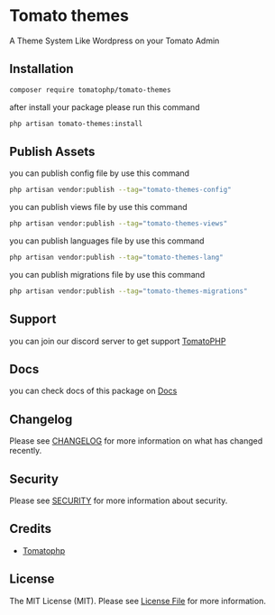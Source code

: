 # Tomato themes

A Theme System Like Wordpress on your Tomato Admin

## Installation

```bash
composer require tomatophp/tomato-themes
```
after install your package please run this command

```bash
php artisan tomato-themes:install
```

## Publish Assets

you can publish config file by use this command

```bash
php artisan vendor:publish --tag="tomato-themes-config"
```

you can publish views file by use this command

```bash
php artisan vendor:publish --tag="tomato-themes-views"
```

you can publish languages file by use this command

```bash
php artisan vendor:publish --tag="tomato-themes-lang"
```

you can publish migrations file by use this command

```bash
php artisan vendor:publish --tag="tomato-themes-migrations"
```

## Support

you can join our discord server to get support [TomatoPHP](https://discord.gg/Xqmt35Uh)

## Docs

you can check docs of this package on [Docs](https://docs.tomatophp.com/plugins/laravel-package-generator)

## Changelog

Please see [CHANGELOG](CHANGELOG.md) for more information on what has changed recently.

## Security

Please see [SECURITY](SECURITY.md) for more information about security.

## Credits

- [Tomatophp](mailto:info@3x1.io)

## License

The MIT License (MIT). Please see [License File](LICENSE.md) for more information.
